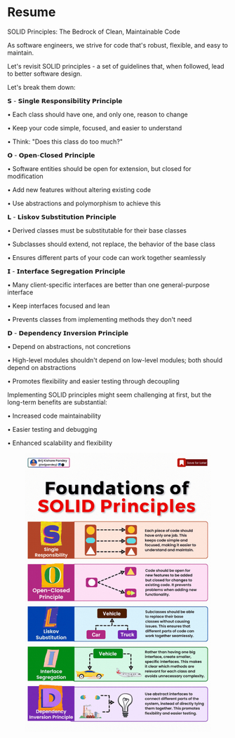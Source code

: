 # Resume

SOLID Principles: The Bedrock of Clean, Maintainable Code

As software engineers, we strive for code that's robust, flexible, and easy to maintain.

Let's revisit SOLID principles - a set of guidelines that, when followed, lead to better software design.

Let's break them down:

𝗦 - 𝗦𝗶𝗻𝗴𝗹𝗲 𝗥𝗲𝘀𝗽𝗼𝗻𝘀𝗶𝗯𝗶𝗹𝗶𝘁𝘆 𝗣𝗿𝗶𝗻𝗰𝗶𝗽𝗹𝗲&#x20;

• Each class should have one, and only one, reason to change

&#x20;• Keep your code simple, focused, and easier to understand&#x20;

• Think: "Does this class do too much?"

𝗢 - 𝗢𝗽𝗲𝗻-𝗖𝗹𝗼𝘀𝗲𝗱 𝗣𝗿𝗶𝗻𝗰𝗶𝗽𝗹𝗲&#x20;

• Software entities should be open for extension, but closed for modification&#x20;

• Add new features without altering existing code&#x20;

• Use abstractions and polymorphism to achieve this

𝗟 - 𝗟𝗶𝘀𝗸𝗼𝘃 𝗦𝘂𝗯𝘀𝘁𝗶𝘁𝘂𝘁𝗶𝗼𝗻 𝗣𝗿𝗶𝗻𝗰𝗶𝗽𝗹𝗲&#x20;

• Derived classes must be substitutable for their base classes&#x20;

• Subclasses should extend, not replace, the behavior of the base class&#x20;

• Ensures different parts of your code can work together seamlessly

𝗜 - 𝗜𝗻𝘁𝗲𝗿𝗳𝗮𝗰𝗲 𝗦𝗲𝗴𝗿𝗲𝗴𝗮𝘁𝗶𝗼𝗻 𝗣𝗿𝗶𝗻𝗰𝗶𝗽𝗹𝗲&#x20;

• Many client-specific interfaces are better than one general-purpose interface&#x20;

• Keep interfaces focused and lean&#x20;

• Prevents classes from implementing methods they don't need

𝗗 - 𝗗𝗲𝗽𝗲𝗻𝗱𝗲𝗻𝗰𝘆 𝗜𝗻𝘃𝗲𝗿𝘀𝗶𝗼𝗻 𝗣𝗿𝗶𝗻𝗰𝗶𝗽𝗹𝗲&#x20;

• Depend on abstractions, not concretions&#x20;

• High-level modules shouldn't depend on low-level modules; both should depend on abstractions&#x20;

• Promotes flexibility and easier testing through decoupling

Implementing SOLID principles might seem challenging at first, but the long-term benefits are substantial:&#x20;

• Increased code maintainability&#x20;

• Easier testing and debugging&#x20;

• Enhanced scalability and flexibility

<figure><img src="../../.gitbook/assets/image.png" alt=""><figcaption></figcaption></figure>
